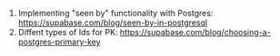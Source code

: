 1. Implementing "seen by" functionality with Postgres: https://supabase.com/blog/seen-by-in-postgresql
2. Diffent types of Ids for PK: https://supabase.com/blog/choosing-a-postgres-primary-key 
